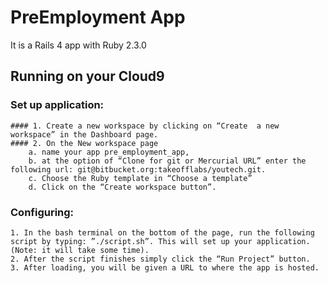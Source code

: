 # PreEmployment App

It is a Rails 4 app with Ruby 2.3.0

## Running on your Cloud9
### Set up application:                                                                                                                 
    #### 1. Create a new workspace by clicking on “Create  a new workspace” in the Dashboard page.                                  
    #### 2. On the New workspace page                                                                                                                   
        a. name your app pre_employment_app,
        b. at the option of “Clone for git or Mercurial URL” enter the following url: git@bitbucket.org:takeofflabs/youtech.git. 
        c. Choose the Ruby template in “Choose a template”
        d. Click on the “Create workspace button”.

### Configuring:
    1. In the bash terminal on the bottom of the page, run the following script by typing: ”./script.sh”. This will set up your application. (Note: it will take some time). 
    2. After the script finishes simply click the “Run Project” button.
    3. After loading, you will be given a URL to where the app is hosted.